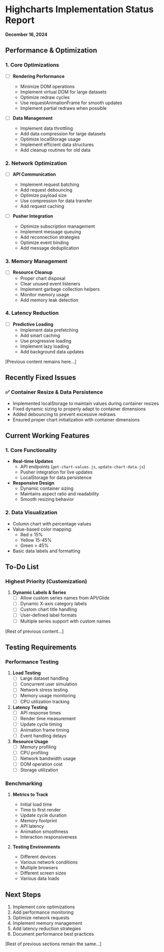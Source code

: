# Highcharts Implementation Status Report
**December 16, 2024**

## Performance & Optimization

### 1. Core Optimizations
- [ ] **Rendering Performance**
  - Minimize DOM operations
  - Implement virtual DOM for large datasets
  - Optimize redraw cycles
  - Use requestAnimationFrame for smooth updates
  - Implement partial redraws when possible

- [ ] **Data Management**
  - Implement data throttling
  - Add data compression for large datasets
  - Optimize localStorage usage
  - Implement efficient data structures
  - Add cleanup routines for old data

### 2. Network Optimization
- [ ] **API Communication**
  - Implement request batching
  - Add request debouncing
  - Optimize payload size
  - Use compression for data transfer
  - Add request caching

- [ ] **Pusher Integration**
  - Optimize subscription management
  - Implement message queuing
  - Add reconnection strategies
  - Optimize event binding
  - Add message deduplication

### 3. Memory Management
- [ ] **Resource Cleanup**
  - Proper chart disposal
  - Clear unused event listeners
  - Implement garbage collection helpers
  - Monitor memory usage
  - Add memory leak detection

### 4. Latency Reduction
- [ ] **Predictive Loading**
  - Implement data prefetching
  - Add smart caching
  - Use progressive loading
  - Implement lazy loading
  - Add background data updates

[Previous content remains here...]

## Recently Fixed Issues

### ✅ Container Resize & Data Persistence
- Implemented localStorage to maintain values during container resizes
- Fixed dynamic sizing to properly adapt to container dimensions
- Added debouncing to prevent excessive redraws
- Ensured proper chart initialization with container dimensions

## Current Working Features

### 1. Core Functionality
- **Real-time Updates**
  - API endpoints (`get-chart-values.js`, `update-chart-data.js`)
  - Pusher integration for live updates
  - LocalStorage for data persistence
- **Responsive Design**
  - Dynamic container sizing
  - Maintains aspect ratio and readability
  - Smooth resizing behavior

### 2. Data Visualization
- Column chart with percentage values
- Value-based color mapping:
  - Red ≤ 15%
  - Yellow 15-45%
  - Green > 45%
- Basic data labels and formatting

## To-Do List

### Highest Priority (Customization)
1. **Dynamic Labels & Series**
   - [ ] Allow custom series names from API/Glide
   - [ ] Dynamic X-axis category labels
   - [ ] Custom chart title handling
   - [ ] User-defined label formats
   - [ ] Multiple series support with custom names

[Rest of previous content...]

## Testing Requirements

### Performance Testing
1. **Load Testing**
   - [ ] Large dataset handling
   - [ ] Concurrent user simulation
   - [ ] Network stress testing
   - [ ] Memory usage monitoring
   - [ ] CPU utilization tracking

2. **Latency Testing**
   - [ ] API response times
   - [ ] Render time measurement
   - [ ] Update cycle timing
   - [ ] Animation frame timing
   - [ ] Event handling delays

3. **Resource Usage**
   - [ ] Memory profiling
   - [ ] CPU profiling
   - [ ] Network bandwidth usage
   - [ ] DOM operation cost
   - [ ] Storage utilization

### Benchmarking
1. **Metrics to Track**
   - Initial load time
   - Time to first render
   - Update cycle duration
   - Memory footprint
   - API latency
   - Animation smoothness
   - Interaction responsiveness

2. **Testing Environments**
   - Different devices
   - Various network conditions
   - Multiple browsers
   - Different screen sizes
   - Various data loads

## Next Steps

1. Implement core optimizations
2. Add performance monitoring
3. Optimize network requests
4. Implement memory management
5. Add latency reduction strategies
6. Document performance best practices

[Rest of previous sections remain the same...]